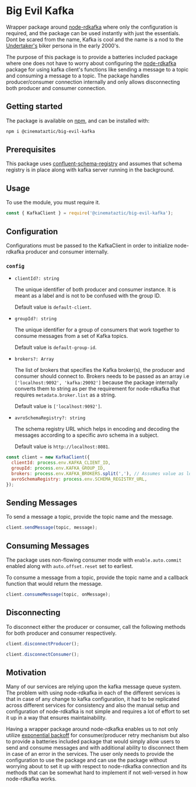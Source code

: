 # Big Evil Kafka

Wrapper package around [node-rdkafka](https://www.npmjs.com/package/node-rdkafka) where only the configuration is required, and the package can be used instantly with just the essentials. Dont be scared from the name, Kafka is cool and the name is a nod to the [Undertaker's](https://en.wikipedia.org/wiki/The_Undertaker) biker persona in the early 2000's.

The purpose of this package is to provide a batteries included package where one does not have to worry about configuring the [node-rdkafka](https://www.npmjs.com/package/node-rdkafka) package for using kafka client's functions like sending a message to a topic and consuming a message to a topic. The package handles producer/consumer connection internally and only allows disconnecting both producer and consumer connection.

## Getting started

The package is available on [npm](https://www.npmjs.com/package/@cinemataztic/big-evil-kafka), and can be installed with:

```sh
npm i @cinemataztic/big-evil-kafka
```

## Prerequisites

This package uses [confluent-schema-registry](https://www.npmjs.com/package/@kafkajs/confluent-schema-registry) and assumes that schema registry is in place along with kafka server running in the background.

## Usage

To use the module, you must require it.

```js
const { KafkaClient } = require('@cinemataztic/big-evil-kafka');
```

## Configuration

Configurations must be passed to the KafkaClient in order to initialize node-rdkafka producer and consumer internally.

### `config`

- `clientId?: string`

  The unique identifier of both producer and consumer instance. It is meant as a label and is not to be confused with the group ID.

  Default value is `default-client`.

- `groupId?: string`

  The unique identifier for a group of consumers that work together to consume messages from a set of Kafka topics.

  Default value is `default-group-id`.

- `brokers?: Array`

  The list of brokers that specifies the Kafka broker(s), the producer and consumer should connect to. Brokers needs to be passed as an array i.e `['localhost:9092', 'kafka:29092']` because the package internally converts them to string as per the requirement for node-rdkafka that requires `metadata.broker.list` as a string.  

  Default value is `['localhost:9092']`.

- `avroSchemaRegistry?: string`

  The schema registry URL which helps in encoding and decoding the messages according to a specific avro schema in a subject.

  Default value is `http://localhost:8081`.

```js
const client = new KafkaClient({
  clientId: process.env.KAFKA_CLIENT_ID,
  groupId: process.env.KAFKA_GROUP_ID,
  brokers: process.env.KAFKA_BROKERS.split(','), // Assumes value as localhost:9092
  avroSchemaRegistry: process.env.SCHEMA_REGISTRY_URL,
});
```

## Sending Messages

To send a message a topic, provide the topic name and the message. 

```js
client.sendMessage(topic, message);
```

## Consuming Messages

The package uses non-flowing consumer mode with `enable.auto.commit` enabled along with `auto.offset.reset` set to earliest.

To consume a message from a topic, provide the topic name and a callback function that would return the message.

```js
client.consumeMessage(topic, onMessage);
```

## Disconnecting

To disconnect either the producer or consumer, call the following methods for both producer and consumer respectively.
```js
client.disconnectProducer();

client.disconnectConsumer();

```

## Motivation

Many of our services are relying upon the kafka message queue system. The problem with using node-rdkafka in each of the different services is that in case of any change to kafka configuration, it had to be replicated across different services for consistency and also the manual setup and configuration of node-rdkafka is not simple and requires a lot of effort to set it up in a way that ensures maintainability. 

Having a wrapper package around node-rdkafka enables us to not only utilize [exponential backoff](https://www.npmjs.com/package/exponential-backoff) for consumer/producer retry mechanism but also to provide a batteries included package that would simply allow users to send and consume messages and with additional ability to disconnect them in case of an error in the services. The user only needs to provide the configuration to use the package and can use the package without worrying about to set it up with respect to node-rdkafka connection and its methods that can be somewhat hard to implement if not well-versed in how node-rdkafka works.
